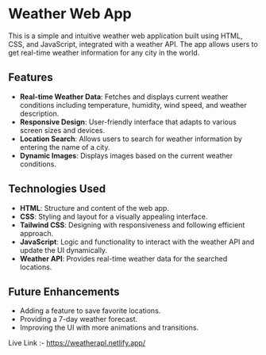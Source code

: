 # Weather Web App

This is a simple and intuitive weather web application built using HTML, CSS, and JavaScript, integrated with a weather API. The app allows users to get real-time weather information for any city in the world.

## Features
- **Real-time Weather Data**: Fetches and displays current weather conditions including temperature, humidity, wind speed, and weather description.
- **Responsive Design**: User-friendly interface that adapts to various screen sizes and devices.
- **Location Search**: Allows users to search for weather information by entering the name of a city.
- **Dynamic Images**: Displays images based on the current weather conditions.


## Technologies Used
- **HTML**: Structure and content of the web app.
- **CSS**: Styling and layout for a visually appealing interface.
- **Tailwind CSS**: Designing with responsiveness and following efficient approach. 
- **JavaScript**: Logic and functionality to interact with the weather API and update the UI dynamically.
- **Weather API**: Provides real-time weather data for the searched locations.


## Future Enhancements
- Adding a feature to save favorite locations.
- Providing a 7-day weather forecast.
- Improving the UI with more animations and transitions.



Live Link :- https://weatherapl.netlify.app/
